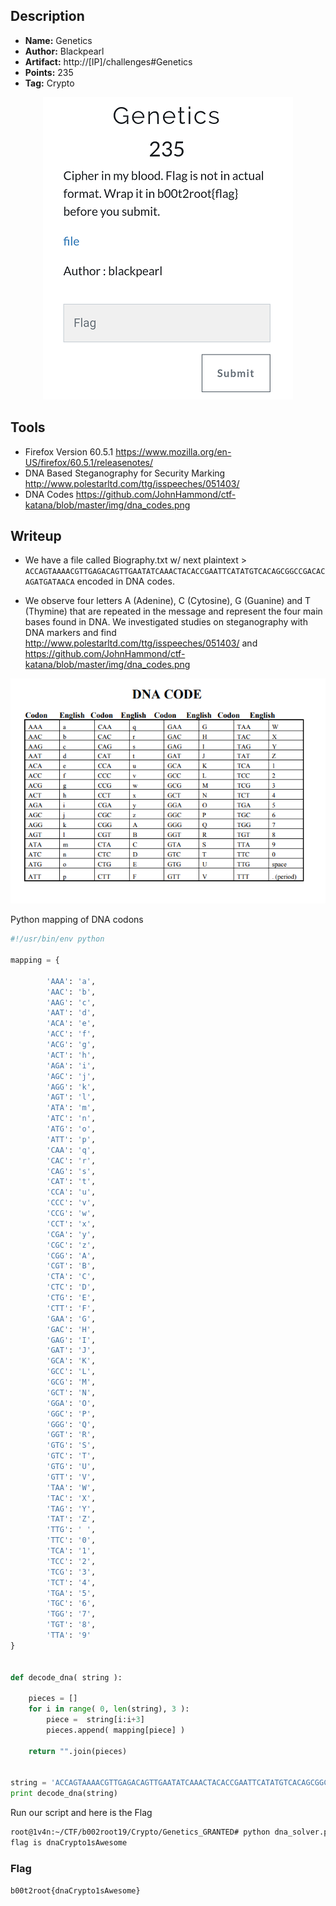 ## Description
* **Name:**  Genetics
* **Author:** Blackpearl
* **Artifact:** http://[IP]/challenges#Genetics
* **Points:** 235
* **Tag:** Crypto

<p align="center">
<img src="Genetics.png"/>
</p>

## Tools
* Firefox Version 60.5.1 https://www.mozilla.org/en-US/firefox/60.5.1/releasenotes/
* DNA Based Steganography for Security Marking http://www.polestarltd.com/ttg/isspeeches/051403/
* DNA Codes https://github.com/JohnHammond/ctf-katana/blob/master/img/dna_codes.png

## Writeup

* We have a file called Biography.txt w/ next plaintext > `ACCAGTAAAACGTTGAGACAGTTGAATATCAAACTACACCGAATTCATATGTCACAGCGGCCGACACAGATGATAACA` encoded in DNA codes.

* We observe four letters A (Adenine), C (Cytosine), G (Guanine) and T (Thymine) that are repeated in the message and represent the four main bases found in DNA. We investigated studies on steganography with DNA markers and find http://www.polestarltd.com/ttg/isspeeches/051403/ and https://github.com/JohnHammond/ctf-katana/blob/master/img/dna_codes.png

<p align="center">
<img src="dna_codes.png"/>
</p>

Python mapping of DNA codons

```python
#!/usr/bin/env python

mapping = {

		'AAA': 'a',
		'AAC': 'b',
		'AAG': 'c',
		'AAT': 'd',
		'ACA': 'e',
		'ACC': 'f',
		'ACG': 'g',
		'ACT': 'h',
		'AGA': 'i',
		'AGC': 'j',
		'AGG': 'k',
		'AGT': 'l',
		'ATA': 'm',
		'ATC': 'n',
		'ATG': 'o',
		'ATT': 'p',
		'CAA': 'q',
		'CAC': 'r',
		'CAG': 's',
		'CAT': 't',
		'CCA': 'u',
		'CCC': 'v',
		'CCG': 'w',
		'CCT': 'x',
		'CGA': 'y',
		'CGC': 'z',
		'CGG': 'A',
		'CGT': 'B',
		'CTA': 'C',
		'CTC': 'D',
		'CTG': 'E',
		'CTT': 'F',
		'GAA': 'G',
		'GAC': 'H',
		'GAG': 'I',
		'GAT': 'J',
		'GCA': 'K',
		'GCC': 'L',
		'GCG': 'M',
		'GCT': 'N',
		'GGA': 'O',
		'GGC': 'P',
		'GGG': 'Q',
		'GGT': 'R',
		'GTG': 'S',
		'GTC': 'T',
		'GTG': 'U',
		'GTT': 'V',
		'TAA': 'W',
		'TAC': 'X',
		'TAG': 'Y',
		'TAT': 'Z',
		'TTG': ' ',
		'TTC': '0',
		'TCA': '1',
		'TCC': '2',
		'TCG': '3',
		'TCT': '4',
		'TGA': '5',
		'TGC': '6',
		'TGG': '7',
		'TGT': '8',
		'TTA': '9'
}


def decode_dna( string ):

	pieces = []
	for i in range( 0, len(string), 3 ):
		piece =  string[i:i+3]
		pieces.append( mapping[piece] )

	return "".join(pieces)


string = 'ACCAGTAAAACGTTGAGACAGTTGAATATCAAACTACACCGAATTCATATGTCACAGCGGCCGACACAGATGATAACA'
print decode_dna(string)
```
Run our script and here is the Flag

```bash
root@1v4n:~/CTF/b002root19/Crypto/Genetics_GRANTED# python dna_solver.py
flag is dnaCrypto1sAwesome
```

### Flag

`b00t2root{dnaCrypto1sAwesome}`
